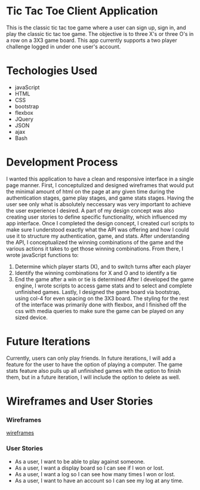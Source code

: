 # Tic Tac Toe Client Application

This is the classic tic tac toe game where a user can sign up, sign in, and play the classic tic tac toe game. The objective is to three X's or three O's in a row on a 3X3 game board. This app currently supports a two player challenge logged in under one user's account.

# Techologies Used
* javaScript
* HTML
* CSS
* bootstrap
* flexbox
* JQuery
* JSON
* ajax
* Bash

# Development Process

I wanted this application to have a clean and responsive interface in a single page manner. First, I conceptulized and designed wireframes that would put the minimal amount of html on the page at any given time during the authentication stages, game play stages, and game stats stages. Having the user see only what is absolutely neccessary was very important to achieve the user experience I desired. A part of my design concept was also creating user stories to define specific functionality, which influenced my app interface. Once I completed the design concept, I created curl scripts to make sure I understood exactly what the API was offering and how I could use it to structure my authentication, game, and stats. After understanding the API, I conceptualized the winning combinations of the game and the various actions it takes to get those winning combinations. From there, I wrote javaScript functions to:
1. Determine which player starts (X), and to switch turns after each player
2. Identify the winning combinations for X and O and to identify a tie
3. End the game after a win or tie is determined
After I developed the game engine, I wrote scripts to access game stats and to select and complete unfinished games. Lastly, I designed the game board via bootstrap, using col-4 for even spacing on the 3X3 board. The styling for the rest of the interface was primarily done with flexbox, and I finished off the css with media queries to make sure the game can be played on any sized device.

# Future Iterations

Currently, users can only play friends. In future iterations, I will add a feature for the user to have the option of playing a computer. The game stats feature also pulls up all unfinished games with the option to finish them, but in a future iteration, I will include the option to delete as well.

# Wireframes and User Stories
### Wireframes
[wireframes](https://imgur.com/a/ZZ1NLuu)
### User Stories
* As a user, I want to be able to play against someone.
* As a user, I want a display board so I can see if I won or lost.
* As a user, I want a log so I can see how many times I won or lost.
* As a user, I want to have an account so I can see my log at any time.
